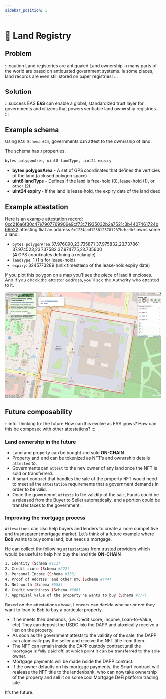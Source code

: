 ```yaml
---
sidebar_position: 1
---
```


# 🏡 Land Registry 

## Problem
:::caution Land registeries are antiquated
Land ownership in many parts of the world are based on antiquated government systems. In some places, land records are even still stored on paper registries!
::: 

## Solution
:::success EAS
**EAS** can enable a global, standardized trust layer for governments and citizens that powers verifiable land ownership registries.
:::

## Example schema 
Using `EAS Schema #24`, governments can attest to the ownership of land. 

The schema has `3` properties:
```bash 
bytes polygonArea, uint8 landType, uint24 expiry 
```
- **bytes polygonArea** - A set of GPS coordinates that defines the verticies of the land (a closed polygon space)
- **uint8 landType** - Defines if the land is free-hold (0), lease-hold (1), or other (2)
- **uint24 expiry** - If the land is lease-hold, the expiry date of the land deed


## Example attestation
Here is an example attestation record: [0xc216a6f30c4767907769906e9cf73c71935032b2a7521c3b4407461724b69e22](https://easscan.com/attestation/view/0xc216a6f30c4767907769906e9cf73c71935032b2a7521c3b4407461724b69e22) attesting that an address `0x1234abd1238123781237babcdbf` owns some a land.


- `bytes polygonArea` 37.976090,23.735871 37.975832,23.737861 37.974523,23.737582 37.974775,23.735600  
(**4** GPS coordinates defining a rectangle)
- `landType`: 1 (1 is for lease-hold)
- `expiry`: 3245773289 (unix timestamp of the lease-hold expiry date)


If you plot this polygon on a map you’ll see the piece of land it encloses. And if you check the attestor address, you’ll see the Authority who attested to it.

![Land Registry Sample](./img/land-registry-sample.jpg)



## Future composability
:::info Thinking for the future
How can this evolve as EAS grows?
How can this be composed with other attestations?
:::

### Land ownership in the future
- Land and property can be bought and sold **ON-CHAIN**. 
- Property and land can be tokenized as NFT’s and ownership details `attested` to. 
- Governments can `attest` to the new owner of any land once the NFT is sold or transferrerd.  
- A smart contract that handles the sale of the property NFT would need to meet all the `attestation` requirements that a government demands in order to be valid.   
- Once the governemnt `attests` to the validity of the sale, Funds could be a released from the Buyer to Seller automatically, and a portion could be transfer taxes to the government. 

### Improving the mortgage process
`Attesations` can also help buyers and lenders to create a more competitive and trasnsparent mortgage market. Let’s think of a future example where **Bob** wants to buy some land, but needs a mortgage.

He can collect the following `attestations` from trusted providers which would be useful to help him buy the land title **ON-CHAIN**

```bash
1. Identity (Schema #111)
2. Credit score (Schema #222)
3. Personal Income (Schema #333)
4. Proof of Address  and other KYC (Schema #444)
5. Net worth (Schema #555)
6. Credit worthiness (Schema #666)
7. Appraisal value of the property he wants to buy (Schema #777)
```

Based on the attestations above, Lenders can decide whether or not they want to loan to Bob to buy a particular property. 
- If he meets their demands, (i.e. Credit score, income, Loan-to-Value, etc) They can deposit the USDC into the DAPP and atomically receive a lien on the property.   
- As soon as the government attests to the validity of the sale, the DAPP can atomically pay the seller and receive the NFT title from them.   
- The NFT can remain inside the DAPP custody contract until the mortgage is fully paid off, at which point it can be transferred to the sole owner.  
- Mortgage payments will be made inside the DAPP contract.  
- If the owner defaults on his mortgage payments, the Smart contract will realease the NFT title to the lender/bank, who can now take ownership of the property and sell it on some cool Mortgage DeFi platform trading site.

It’s the future.



